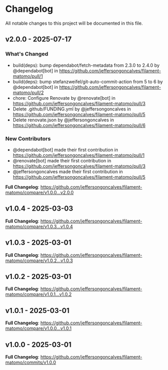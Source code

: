 # Changelog

All notable changes to this project will be documented in this file.

## v2.0.0 - 2025-07-17

### What's Changed

* build(deps): bump dependabot/fetch-metadata from 2.3.0 to 2.4.0 by @dependabot[bot] in https://github.com/jeffersongoncalves/filament-matomo/pull/1
* build(deps): bump stefanzweifel/git-auto-commit-action from 5 to 6 by @dependabot[bot] in https://github.com/jeffersongoncalves/filament-matomo/pull/2
* chore: Configure Renovate by @renovate[bot] in https://github.com/jeffersongoncalves/filament-matomo/pull/3
* Delete .github/FUNDING.yml by @jeffersongoncalves in https://github.com/jeffersongoncalves/filament-matomo/pull/5
* Delete renovate.json by @jeffersongoncalves in https://github.com/jeffersongoncalves/filament-matomo/pull/6

### New Contributors

* @dependabot[bot] made their first contribution in https://github.com/jeffersongoncalves/filament-matomo/pull/1
* @renovate[bot] made their first contribution in https://github.com/jeffersongoncalves/filament-matomo/pull/3
* @jeffersongoncalves made their first contribution in https://github.com/jeffersongoncalves/filament-matomo/pull/5

**Full Changelog**: https://github.com/jeffersongoncalves/filament-matomo/compare/v1.0.0...v2.0.0

## v1.0.4 - 2025-03-03

**Full Changelog**: https://github.com/jeffersongoncalves/filament-matomo/compare/v1.0.3...v1.0.4

## v1.0.3 - 2025-03-01

**Full Changelog**: https://github.com/jeffersongoncalves/filament-matomo/compare/v1.0.2...v1.0.3

## v1.0.2 - 2025-03-01

**Full Changelog**: https://github.com/jeffersongoncalves/filament-matomo/compare/v1.0.1...v1.0.2

## v1.0.1 - 2025-03-01

**Full Changelog**: https://github.com/jeffersongoncalves/filament-matomo/compare/v1.0.0...v1.0.1

## v1.0.0 - 2025-03-01

**Full Changelog**: https://github.com/jeffersongoncalves/filament-matomo/commits/v1.0.0
